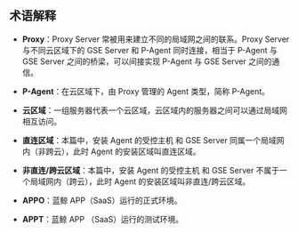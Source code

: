 
## 术语解释

- **Proxy**：Proxy Server 常被用来建立不同的局域网之间的联系。Proxy Server 与不同云区域下的 GSE Server 和 P-Agent 同时连接，相当于 P-Agent 与 GSE Server 之间的桥梁，可以间接实现 P-Agent 与 GSE Server 之间的通信。

- **P-Agent**：在云区域下，由 Proxy 管理的 Agent 类型，简称 P-Agent。

- **云区域**：一组服务器代表一个云区域，云区域内的服务器之间可以通过局域网相互访问。

- **直连区域**：本篇中，安装 Agent 的受控主机 和 GSE Server 同属一个局域网内（非跨云），此时 Agent 的安装区域叫直连区域。

- **非直连/跨云区域**：本篇中，安装 Agent 的受控主机 和 GSE Server 不属于一个局域网内（跨云），此时 Agent 的安装区域叫非直连/跨云区域。

- **APPO**：蓝鲸 APP（SaaS）运行的正式环境。

- **APPT**：蓝鲸 APP （SaaS）运行的测试环境。
